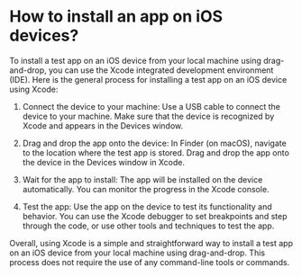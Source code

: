 # How to install an app on iOS devices?

To install a test app on an iOS device from your local machine using drag-and-drop, you can use the Xcode integrated development environment (IDE). Here is the general process for installing a test app on an iOS device using Xcode:

1. Connect the device to your machine: Use a USB cable to connect the device to your machine. Make sure that the device is recognized by Xcode and appears in the Devices window.

2. Drag and drop the app onto the device: In Finder (on macOS), navigate to the location where the test app is stored. Drag and drop the app onto the device in the Devices window in Xcode.

3. Wait for the app to install: The app will be installed on the device automatically. You can monitor the progress in the Xcode console.

4. Test the app: Use the app on the device to test its functionality and behavior. You can use the Xcode debugger to set breakpoints and step through the code, or use other tools and techniques to test the app.

Overall, using Xcode is a simple and straightforward way to install a test app on an iOS device from your local machine using drag-and-drop. This process does not require the use of any command-line tools or commands.
